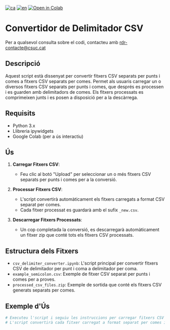 [![ca](https://img.shields.io/badge/lang-ca-blue.svg)](https://github.com/CSUC/RDR-scripts/blob/main/change_CSV_delimiter/README.md)
[![en](https://img.shields.io/badge/lang-en-green.svg)](https://github.com/CSUC/RDR-scripts/blob/main/change_CSV_delimiter/README_ENG.md)
[![Open in Colab](https://colab.research.google.com/assets/colab-badge.svg)](https://colab.research.google.com/github/CSUC/RDR-scripts/blob/main/change_CSV_delimiter/csv_delimiter_converter.ipynb)

# Convertidor de Delimitador CSV

Per a qualsevol consulta sobre el codi, contacteu amb [rdr-contacte@csuc.cat](mailto:rdr-contacte@csuc.cat)

## Descripció
Aquest script està dissenyat per convertir fitxers CSV separats per punts i comes a fitxers CSV separats per comes. Permet als usuaris carregar un o diversos fitxers CSV separats per punts i comes, que després es processen i es guarden amb delimitadors de comes. Els fitxers processats es comprimeixen junts i es posen a disposició per a la descàrrega.

## Requisits
- Python 3.x
- Llibreria ipywidgets
- Google Colab (per a ús interactiu)

## Ús
1. **Carregar Fitxers CSV**:
    - Feu clic al botó "Upload" per seleccionar un o més fitxers CSV separats per punts i comes per a la conversió.

2. **Processar Fitxers CSV**:
    - L'script convertirà automàticament els fitxers carregats a format CSV separat per comes.
    - Cada fitxer processat es guardarà amb el sufix `_new.csv`.

3. **Descarregar Fitxers Processats**:
    - Un cop completada la conversió, es descarregarà automàticament un fitxer zip que conté tots els fitxers CSV processats.

## Estructura dels Fitxers
- `csv_delimiter_converter.ipynb`: L'script principal per convertir fitxers CSV de delimitador per punt i coma a delimitador per coma.
- `example_semicolon.csv`: Exemple de fitxer CSV separat per punts i comes per a proves.
- `processed_csv_files.zip`: Exemple de sortida que conté els fitxers CSV generats separats per comes.

## Exemple d'Ús
```python
# Executeu l'script i seguiu les instruccions per carregar fitxers CSV separats per punts i comes.
# L'script convertirà cada fitxer carregat a format separat per comes i descarregarà els fitxers generats com a un arxiu zip.
